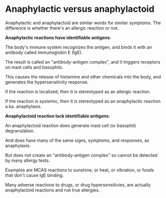 [//]: # (
source: gpt-3 + jph editing
tags: differential-diagnosis
)

# Anaphylactic versus anaphylactoid

Anaphylactic and anaphylactoid are similar words for similar symptoms. The difference is whether there's an allergic reaction or not.

**Anaphylactic reactions have identifiable antigens**:

The body's immune system recognizes the antigen, and binds it with an antibody called immunoglobin E (IgE).

The result is called an "antibody-antigen complex", and it triggers receptors on mast cells and basophils.

This causes the release of histamine and other chemicals into the body, and generates the hypersensitivity response.

If the reaction is localized, then it is stereotyped as an allergic reaction.

If the reaction is systemic, then it is stereotyped as an anaphylactic reaction a.ka. anaphylaxis.

**Anaphylactoid reaction lack identifiable antigens**:

An anaphylactoid reaction does generate mast cell (or basophil) degranulation.

And does have many of the same signs, symptoms, and responses, as anaphylaxis.

But does not create an "antibody-antigen complex" so cannot be detected by many allergy tests.

Examples are MCAS reactions to sunshine, or heat, or vibration, or foods that don't cause IgE binding.

Many adverse reactions to drugs, or drug hypersensitivies, are actually anaphylactoid reactions and not true allergies.
